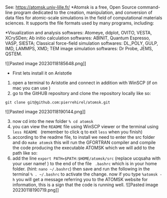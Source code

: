 See: https://atomsk.univ-lille.fr/
*Atomsk is a free, Open Source command-line program dedicated to the creation, manipulation, and conversion of data files for atomic-scale simulations in the field of computational materials sciences. It supports the file formats used by many programs, including:

*Visualization and analysis softwares: Atomeye, ddplot, OVITO, VESTA, XCrySDen;
Ab initio calculation softwares: ABINIT, Quantum Espresso, VASP, SIESTA;
Classical force-field simulation softwares: DL_POLY, GULP, IMD, LAMMPS, XMD;
TEM image simulation softwares: Dr Probe, JEMS, QSTEM.

![[Pasted image 20230118185648.png]]


- First lets install it on Aristotle 
1. open a terminal to Aristotle and connect in addition with WinSCP (if on mac you can use )
2. go to the GitHUB repository and clone the repository locally like so: 
```shell
git clone git@github.com:pierrehirel/atomsk.git
```
![[Pasted image 20230118190144.png]]

3. now cd into the new folder `% cd atomsk`
4. you can view the `README` file using WinSCP viewer or the terminal using `less README ` (remember to click q to exit `less` when you finish)
5. according to the readme file, to install we need to enter the src folder and do `make atomsk` this will run the GFORTRAN compiler and compile the code producing the executable ATOMSK which we will add to the path like so: 
6. add the line `export PATH=$PATH:$HOME/atomsk/src` (replace ucqsaha with your user name! ) to the end of the file ` .bashrc` which is in your home folder. (hint: `nano ~/.bashrc`) then save and run the following in the terminal `% . ~/.bashrc` to activate the change. now if you type `%atomsk -h` you will get a message referring you to the ATOMSK website for information, this is a sign that the code is running well. 
![[Pasted image 20230118190719.png]]
